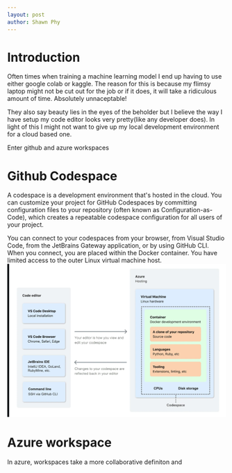 ```yaml
--- 
layout: post
author: Shawn Phy
--- 
```


# Introduction
Often times when training a machine learning model I end up having to use either google colab or kaggle. The reason for this is because my flimsy laptop might not be cut out for the job or if it does, it will take a ridiculous amount of time. Absolutely unnaceptable!

They also say beauty lies in the eyes of the beholder but I believe the way I have setup my code editor looks very pretty(like any developer does). In light of this I might not want to give up my local development environment for a cloud based one. 

Enter github and azure workspaces 

# Github Codespace 
A codespace is a development environment that's hosted in the cloud. You can customize your project for GitHub Codespaces by committing configuration files to your repository (often known as Configuration-as-Code), which creates a repeatable codespace configuration for all users of your project.

You can connect to your codespaces from your browser, from Visual Studio Code, from the JetBrains Gateway application, or by using GitHub CLI. When you connect, you are placed within the Docker container. You have limited access to the outer Linux virtual machine host.
![image](assets/images/codespaceimage.png)

# Azure workspace 
In azure, workspaces take a more collaborative definiton and 
